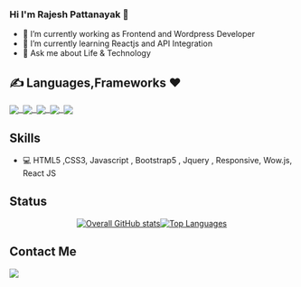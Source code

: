 ### Hi I'm Rajesh Pattanayak 👋
 - 🔭 I’m currently working as Frontend and Wordpress Developer
- 🌱 I’m currently learning Reactjs and API Integration 
- 💬 Ask me about Life & Technology
 
 ## ✍️ Languages,Frameworks ❤️
 <p float="right">
  
 <a href="#">
  <img align="center" src="https://img.shields.io/badge/HTML5-E34F26?style=for-the-badge&logo=html5&logoColor=white" />&nbsp;
  <img align="center" src="https://img.shields.io/badge/CSS3-1572B6?style=for-the-badge&logo=css3&logoColor=white" />&nbsp;
  <img align="center" src="https://img.shields.io/badge/Bootstrap-7952B3?style=for-the-badge&logo=bootstrap&logoColor=white" />&nbsp;
  <img align="center" src="https://img.shields.io/badge/JavaScript-F7DF1E?style=for-the-badge&logo=javascript&logoColor=black" />&nbsp;
  <img align="center" src="https://img.shields.io/badge/React-61DAFB?style=for-the-badge&logo=react&logoColor=black" />
</a>

</p>


## Skills
- 💻 HTML5 ,CSS3, Javascript , Bootstrap5 ,  Jquery , Responsive,  Wow.js, React JS

## Status 
<div style="display: flex; flex-wrap: wrap; justify-content: center; align-items: center;">
  <a href="">
    <img src="https://github-readme-stats.vercel.app/api?username=PattanayakRajesh987&show_icons=true&theme=radical" alt="Overall GitHub stats" />
  </a>
  <a href="">
    <img src="https://github-readme-stats.vercel.app/api/top-langs/?username=PattanayakRajesh987&langs_count=8&hide=C++,makefile,javascript,html,css,C,c%2B%2B,swift,php,cmake,Objective-C,ruby,procfile,shell)" alt="Top Languages" />
  </a>
</div>

####
## Contact Me
<p float="left">
 <a href="https://www.linkedin.com/in/rajesh-pattanayak-0a5a25314/">
  <img align="bottom" src="https://img.shields.io/badge/LinkedIn-0077B5?style=for-the-badge&logo=linkedin&logoColor=white" />
</p>
